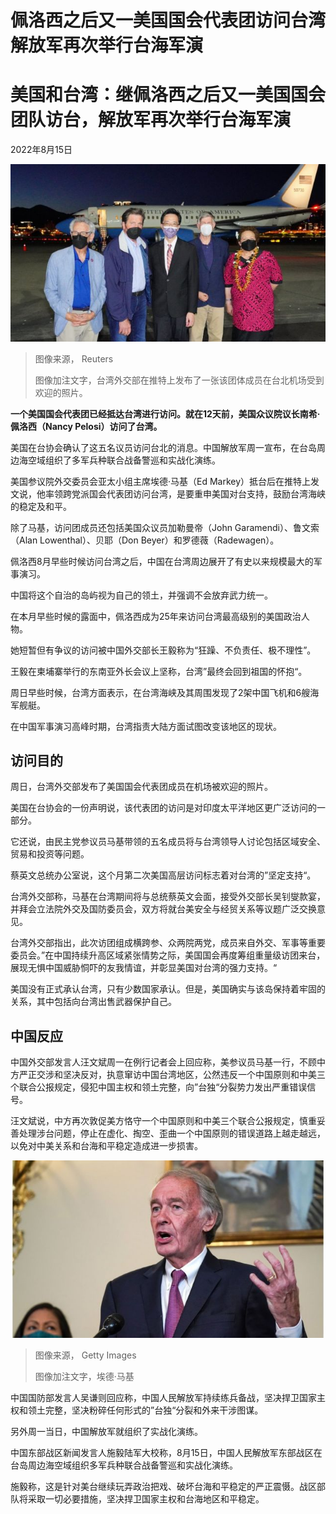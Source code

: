 # 佩洛西之后又一美国国会代表团访问台湾 解放军再次举行台海军演


#  美国和台湾：继佩洛西之后又一美国国会团队访台，解放军再次举行台海军演

2022年8月15日

![Taiwan's vice foreign minister stands in front of an aeroplane with members of the US Congress](_126313443_7b01e3f0-4147-4869-8e7b-cec358cc2f61.jpg)

> 图像来源，  Reuters
>
> 图像加注文字，台湾外交部在推特上发布了一张该团体成员在台北机场受到欢迎的照片。

**一个美国国会代表团已经抵达台湾进行访问。就在12天前，美国众议院议长南希·佩洛西（Nancy Pelosi）访问了台湾。**

美国在台协会确认了这五名议员访问台北的消息。中国解放军周一宣布，在台岛周边海空域组织了多军兵种联合战备警巡和实战化演练。

美国参议院外交委员会亚太小组主席埃德·马基（Ed Markey）抵台后在推特上发文说，他率领跨党派国会代表团访问台湾，是要重申美国对台支持，鼓励台湾海峡的稳定及和平。

除了马基，访问团成员还包括美国众议员加勒曼帝（John Garamendi）、鲁文索（Alan Lowenthal）、贝耶（Don Beyer）和罗德薇（Radewagen）。

佩洛西8月早些时候访问台湾之后，中国在台湾周边展开了有史以来规模最大的军事演习。

中国将这个自治的岛屿视为自己的领土，并强调不会放弃武力统一。

在本月早些时候的露面中，佩洛西成为25年来访问台湾最高级别的美国政治人物。

她短暂但有争议的访问被中国外交部长王毅称为“狂躁、不负责任、极不理性”。

王毅在柬埔寨举行的东南亚外长会议上坚称，台湾”最终会回到祖国的怀抱“。

周日早些时候，台湾方面表示，在台湾海峡及其周围发现了2架中国飞机和6艘海军舰艇。

在中国军事演习高峰时期，台湾指责大陆方面试图改变该地区的现状。

##  访问目的

周日，台湾外交部发布了美国国会代表团成员在机场被欢迎的照片。

美国在台协会的一份声明说，该代表团的访问是对印度太平洋地区更广泛访问的一部分。

它还说，由民主党参议员马基带领的五名成员将与台湾领导人讨论包括区域安全、贸易和投资等问题。

蔡英文总统办公室说，这个月第二次美国高层访问标志着对台湾的”坚定支持“。

台湾外交部称，马基在台湾期间将与总统蔡英文会面，接受外交部长吴钊燮款宴，并拜会立法院外交及国防委员会，双方将就台美安全与经贸关系等议题广泛交换意见。

台湾外交部指出，此次访团组成横跨参、众两院两党，成员来自外交、军事等重要委员会。”在中国持续升高区域紧张情势之际，美国国会再度筹组重量级访团来台，展现无惧中国威胁恫吓的友我情谊，并彰显美国对台湾的强力支持。“

美国没有正式承认台湾，只有少数国家承认。但是，美国确实与该岛保持着牢固的关系，其中包括向台湾出售武器保护自己。

##  中国反应

中国外交部发言人汪文斌周一在例行记者会上回应称，美参议员马基一行，不顾中方严正交涉和坚决反对，执意窜访中国台湾地区，公然违反一个中国原则和中美三个联合公报规定，侵犯中国主权和领土完整，向”台独“分裂势力发出严重错误信号。

汪文斌说，中方再次敦促美方恪守一个中国原则和中美三个联合公报规定，慎重妥善处理涉台问题，停止在虚化、掏空、歪曲一个中国原则的错误道路上越走越远，以免对中美关系和台海和平稳定造成进一步损害。

![埃德·马基](_126316783_gettyimages-1271791374.jpg)

> 图像来源，  Getty Images
>
> 图像加注文字，埃德·马基

中国国防部发言人吴谦则回应称，中国人民解放军持续练兵备战，坚决捍卫国家主权和领土完整，坚决粉碎任何形式的”台独“分裂和外来干涉图谋。

另外周一当日，中国解放军就组织了实战化演练。

中国东部战区新闻发言人施毅陆军大校称，8月15日，中国人民解放军东部战区在台岛周边海空域组织多军兵种联合战备警巡和实战化演练。

施毅称，这是针对美台继续玩弄政治把戏、破坏台海和平稳定的严正震慑。战区部队将采取一切必要措施，坚决捍卫国家主权和台海地区和平稳定。


